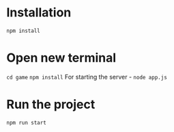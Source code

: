 # Installation
`npm install`

# Open new terminal
`cd game`
`npm install`
For starting the server - `node app.js`

# Run the project
`npm run start`
